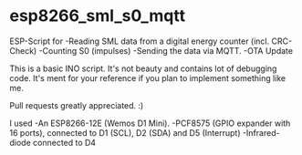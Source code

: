 # esp8266_sml_s0_mqtt
ESP-Script for 
-Reading SML data from a digital energy counter (incl. CRC-Check)
-Counting S0 (impulses)
-Sending the data via MQTT.
-OTA Update

This is a basic INO script. It's not beauty and contains lot of debugging code.
It's ment for your reference if you plan to implement something like me.

Pull requests greatly appreciated. :)

I used 
-An ESP8266-12E (Wemos D1 Mini).
-PCF8575 (GPIO expander with 16 ports), connected to D1 (SCL), D2 (SDA) and D5 (Interrupt)
-Infrared-diode connected to D4
